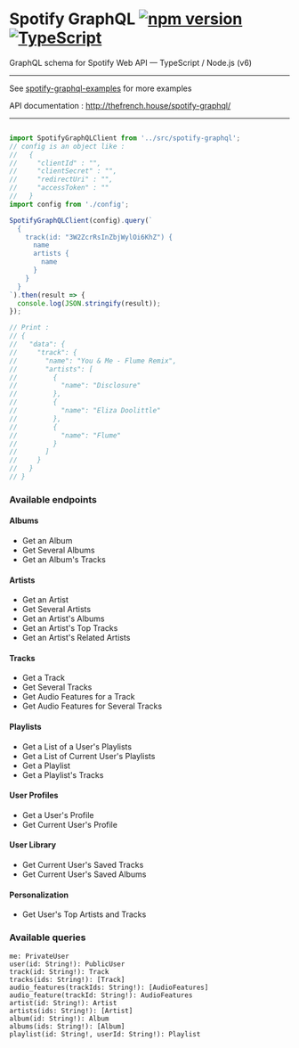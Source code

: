 # Spotify GraphQL [![npm version](https://badge.fury.io/js/spotify-graphql.svg)](https://badge.fury.io/js/spotify-graphql) [![TypeScript](https://badges.frapsoft.com/typescript/code/typescript.svg?v=101)](https://github.com/ellerbrock/typescript-badges/)
GraphQL schema for Spotify Web API — TypeScript / Node.js (v6)

--------

See [spotify-graphql-examples](https://github.com/thefrenchhouse/spotify-graphql-examples) for more examples

API documentation : http://thefrench.house/spotify-graphql/

-------

```typescript

import SpotifyGraphQLClient from '../src/spotify-graphql';
// config is an object like :
//   {
//     "clientId" : "",
//     "clientSecret" : "",
//     "redirectUri" : "",
//     "accessToken" : ""
//   }
import config from './config';

SpotifyGraphQLClient(config).query(`
  {
    track(id: "3W2ZcrRsInZbjWylOi6KhZ") {
      name
      artists {
        name
      }
    }
  }
`).then(result => {
  console.log(JSON.stringify(result));
});

// Print : 
// {
//   "data": {
//     "track": {
//       "name": "You & Me - Flume Remix",
//       "artists": [
//         {
//           "name": "Disclosure"
//         },
//         {
//           "name": "Eliza Doolittle"
//         },
//         {
//           "name": "Flume"
//         }
//       ]
//     }
//   }
// }

```

### Available endpoints

#### Albums
- Get an Album
- Get Several Albums
- Get an Album's Tracks

#### Artists
- Get an Artist
- Get Several Artists
- Get an Artist's Albums
- Get an Artist's Top Tracks
- Get an Artist's Related Artists

#### Tracks
- Get a Track
- Get Several Tracks
- Get Audio Features for a Track
- Get Audio Features for Several Tracks

#### Playlists
- Get a List of a User's Playlists
- Get a List of Current User's Playlists
- Get a Playlist
- Get a Playlist's Tracks

#### User Profiles
- Get a User's Profile
- Get Current User's Profile

#### User Library
- Get Current User's Saved Tracks
- Get Current User's Saved Albums

#### Personalization
- Get User's Top Artists and Tracks

### Available queries

```
me: PrivateUser
user(id: String!): PublicUser
track(id: String!): Track
tracks(ids: String!): [Track]
audio_features(trackIds: String!): [AudioFeatures]
audio_feature(trackId: String!): AudioFeatures
artist(id: String!): Artist
artists(ids: String!): [Artist]
album(id: String!): Album
albums(ids: String!): [Album]
playlist(id: String!, userId: String!): Playlist
```

